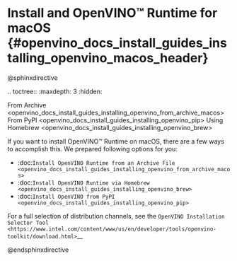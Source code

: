 # Install and OpenVINO™ Runtime for macOS {#openvino_docs_install_guides_installing_openvino_macos_header}

@sphinxdirective

.. toctree::
   :maxdepth: 3
   :hidden:

   From Archive <openvino_docs_install_guides_installing_openvino_from_archive_macos>
   From PyPI <openvino_docs_install_guides_installing_openvino_pip>
   Using Homebrew <openvino_docs_install_guides_installing_openvino_brew>

If you want to install OpenVINO™ Runtime on macOS, there are a few ways to accomplish this. We prepared following options for you:

* :doc:`Install OpenVINO Runtime from an Archive File <openvino_docs_install_guides_installing_openvino_from_archive_macos>`
* :doc:`Install OpenVINO Runtime via Homebrew <openvino_docs_install_guides_installing_openvino_brew>`
* :doc:`Install OpenVINO from PyPI <openvino_docs_install_guides_installing_openvino_pip>`

For a full selection of distribution channels, 
see the `OpenVINO Installation Selector Tool <https://www.intel.com/content/www/us/en/developer/tools/openvino-toolkit/download.html>`__

@endsphinxdirective